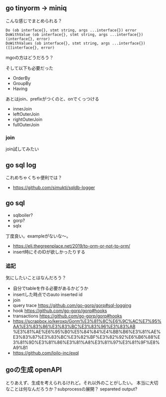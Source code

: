 ## go tinyorm -> miniq

こんな感じでまとめられる？

```
Do (ob interface{}, stmt string, args ...interface{}) error
DoWithValue (ob interface{}, stmt string, args ...interface{}) (interface{}, error)
DoWithValues (ob interface{}, stmt string, args ...interface{}) ([]interface{}, error)
```

mgoの方はどうだろう？

そして以下も必要だった

- OrderBy
- GroupBy
- Having

あとはjoin、prefixがつくのと、onでくっつける

- innerJoin
- leftOuterJoin
- rightOuterJoin
- fullOuterJoin

### join

join試してみたい

## go sql log

これめちゃくちゃ便利では？

- https://github.com/simukti/sqldb-logger

## go sql

- sqlboiler?
- gorp?
- sqlx

丁度良い。exampleがないな～。

- https://eli.thegreenplace.net/2019/to-orm-or-not-to-orm/
- insert時にそのIDが欲しかったりする

### 追記

気にしたいことはなんだろう？

- 自分でtableを作る必要があるかどうか
- insertした時点でのauto inserted id
- join
- query trace https://github.com/go-gorp/gorp#sql-logging
- hook https://github.com/go-gorp/gorp#hooks
- transactions https://github.com/go-gorp/gorp#hooks
- https://scrapbox.io/keroxp/Gorm%E3%81%8C%E6%9C%AC%E7%95%AA%E3%83%86%E3%83%BC%E3%83%96%E3%83%AB
%E3%81%AE%E6%95%B0%E5%84%84%E4%BB%B6%E3%81%AE%E3%83%87%E3%83%BC%E3%82%BF%E3%82%92%E6%B6%88%E3%81%9D%E3%81%86%E3%81%A8%E3%81%97%E3%81%9F%E8%A9%B1
- https://github.com/loilo-inc/exql

## goの生成 openAPI

とりあえず、生成を考えられるけれど。それ以外のことがしたい。
本当に大切なことは何なんだろうか？subprocessの展開？
separeted output?
